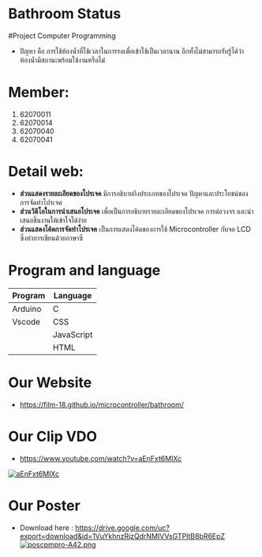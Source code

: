 # Bathroom Status
#Project Computer Programming
- ปัญหา คือ การใช้ห้องน้ำที่ใช้เวลาในการรอเพื่อเข้าใช้เป็นเวลานาน อีกทั้งไม่สามารถรับรู้ได้ว่าห้องน้ำมีสถานะพร้อมใช้งานหรือไม่

# Member:
1. 62070011
2. 62070014
3. 62070040
4. 62070041

# Detail web:
- **ส่วนแสดงรายละเอียดของโปรเจค** มีการอธิบายถึงประเภทของโปรเจค ปัญหาและประโยชน์ของการจัดทำโปรเจค
- **ส่วนวิดิโอในการนำเสนอโปรเจค** เพื่อเป็นการอธิบายรายละเอียดของโปรเจค การต่อวงจร และนำเสนอชิ้นงานให้เข้าใจได้ง่าย
- **ส่วนแสดงโค้ดการจัดทำโปรเจค** เป็นการแสดงโค้ดของการใช้ Microcontroller กับจอ LCD ซึ่งทำการเขียนด้วยภาษาซี
 

 # Program and language
 | Program        | Language       |
 | ---------------|----------------|
 | Arduino        | C              |
 | Vscode         | CSS            |
 |                | JavaScript     |
 |                | HTML           |


# Our Website 
- https://film-18.github.io/microcontroller/bathroom/


# Our Clip VDO
- https://www.youtube.com/watch?v=aEnFxt6MlXc

[![aEnFxt6MlXc](https://img.youtube.com/vi/aEnFxt6MlXc/0.jpg)](https://www.youtube.com/watch?v=aEnFxt6MlXc)

# Our Poster
- Download here : https://drive.google.com/uc?export=download&id=1VuYkhnzRjzQdrNMIVVsGTPltB8bR6EpZ
[![poscpmpro-A42.png](https://i.postimg.cc/5y92LMDJ/poscpmpro-A42.png)](https://postimg.cc/VrTwP2YZ)